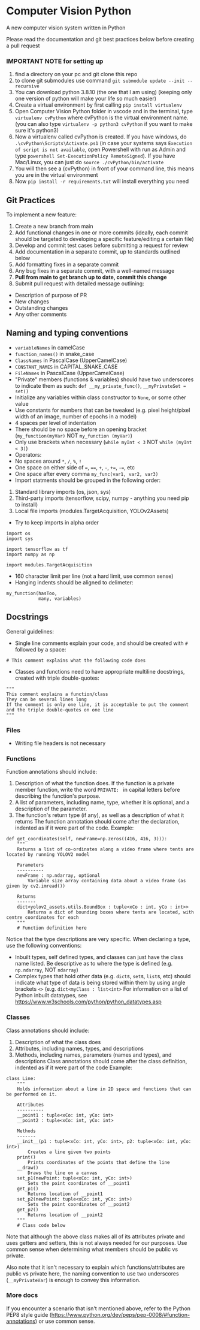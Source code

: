 # Computer Vision Python

A new computer vision system written in Python

Please read the documentation and git best practices below before creating a pull request

### IMPORTANT NOTE for setting up
1. find a directory on your pc and git clone this repo
2. to clone git submodules use command `git submodule update --init --recursive`
3. You can download python 3.8.10 (the one that I am using) (keeping only one version of python will make your life so much easier)
4. Create a virtual environment by first calling `pip install virtualenv`
5. Open Computer Vision Python folder in vscode and in the terminal, type `virtualenv cvPython` where cvPython is the virtual environment name. (you can also type `virtualenv -p python3 cvPython` if you want to make sure it's python3)
6. Now a virtualenv called cvPython is created. If you have windows, do `.\cvPython\Scripts\Activate.ps1` (in case your systems says `Execution of script is not available`, open Powershell with run as Admin and type `powershell Set-ExecutionPolicy RemoteSigned`). If you have Mac/Linux, you can just do `source ./cvPython/bin/activate`
7. You will then see a (cvPython) in front of your command line, this means you are in the virtual environment
8. Now `pip install -r requirements.txt` will install everything you need


## Git Practices
To implement a new feature:
1. Create a new branch from main
2. Add functional changes in one or more commits (ideally, each commit should be targeted to developing a specific feature/editing a certain file)
3. Develop and commit test cases before submitting a request for review
4. Add documentation in a separate commit, up to standards outlined below
5. Add formatting fixes in a separate commit
6. Any bug fixes in a separate commit, with a well-named message
7. **Pull from main to get branch up to date, commit this change**
8. Submit pull request with detailed message outlining:
  * Description of purpose of PR
  * New changes
  * Outstanding changes
  * Any other comments

## Naming and typing conventions
* `variableNames` in camelCase
* `function_names()` in snake_case
* `ClassNames` in PascalCase (UpperCamelCase)
* `CONSTANT_NAMES` in CAPITAL_SNAKE_CASE
* `FileNames` in PascalCase (UpperCamelCase)
* "Private" members (functions & variables) should have two underscores to indicate them as such: `def __my_private_func()`, `__myPrivateSet = set()`
* Initialize any variables within class constructor to `None`, or some other value
* Use constants for numbers that can be tweaked (e.g. pixel height/pixel width of an image, number of epochs in a model)
* 4 spaces per level of indentation
* There should be no space before an opening bracket (`my_function(myVar)` NOT `my_function (myVar)`)
* Only use brackets when necessary (`while myInt < 3` NOT `while (myInt < 3)`)
* Operators:
* No spaces around `*`, `/`, `%`, `!`
* One space on either side of `=`, `==`, `+`, `-`, `+=`, `-=`, etc
* One space after every comma `my_func(var1, var2, var3)`
* Import statments should be grouped in the following order:
1. Standard library imports (os, json, sys)
2. Third-party imports (tensorflow, scipy, numpy - anything you need pip to install)
3. Local file imports (modules.TargetAcquisition, YOLOv2Assets)
* Try to keep imports in alpha order
```
import os
import sys

import tensorflow as tf
import numpy as np

import modules.TargetAcquisition
```
* 160 character limit per line (not a hard limit, use common sense)
* Hanging indents should be aligned to delimeter:
```
my_function(hasToo,
            many, variables)
```

## Docstrings
General guidelines:
* Single line comments explain your code, and should be created with `#` followed by a space:
```
# This comment explains what the following code does
```
* Classes and functions need to have appropriate multiline docstrings, created with triple double-quotes:
```
"""
This comment explains a function/class
They can be several lines long
If the comment is only one line, it is acceptable to put the comment and the triple double-quotes on one line
"""
```

### Files
* Writing file headers is not necessary

### Functions
Function annotations should include:
1. Description of what the function does. If the function is a private member function, write the word `PRIVATE: ` in capital letters before describing the function's purpose.
2. A list of parameters, including name, type, whether it is optional, and a description of the parameter.
3. The function's return type (if any), as well as a description of what it returns
The function annotation should come after the declaration, indented as if it were part of the code.
Example:
```
def get_coordinates(self, newFrame=np.zeros((416, 416, 3))):
    """
    Returns a list of co-ordinates along a video frame where tents are located by running YOLOV2 model
    
    Parameters
    ----------
    newFrame : np.ndarray, optional
        Variable size array containing data about a video frame (as given by cv2.imread())

    Returns
    -------
    dict<yolov2_assets.utils.BoundBox : tuple<xCo : int, yCo : int>>
        Returns a dict of bounding boxes where tents are located, with centre coordinates for each
    """
    # Function definition here
```
Notice that the type descriptions are very specific. When declaring a type, use the following conventions:
* Inbuilt types, self defined types, and classes can just have the class name listed. Be descriptive as to where the type is defined (e.g. `np.ndarray`, NOT `ndarray`)
* Complex types that hold other data (e.g. `dict`s, `set`s, `list`s, etc) should indicate what type of data is being stored within them by using angle brackets `<>` (e.g. `dict<myClass : list<int>`
For information on a list of Python inbuilt datatypes, see https://www.w3schools.com/python/python_datatypes.asp

### Classes
Class annotations should include:
1. Description of what the class does
2. Attributes, including names, types, and descriptions
3. Methods, including names, parameters (names and types), and descriptions
Class annotations should come after the class definition, indented as if it were part of the code
Example:
```
class Line:
    """
    Holds information about a line in 2D space and functions that can be performed on it.
    
    Attributes
    ----------
    __point1 : tuple<xCo: int, yCo: int>
    __point2 : tuple<xCo: int, yCo: int>
    
    Methods
    -------
    __init__(p1 : tuple<xCo: int, yCo: int>, p2: tuple<xCo: int, yCo: int>)
        Creates a line given two points
    print()
        Prints coordinates of the points that define the line
    __draw()
        Draws the line on a canvas
    set_p1(newPoint: tuple<xCo: int, yCo: int>)
        Sets the point coordinates of __point1
    get_p1()
        Returns location of __point1
    set_p2(newPoint: tuple<xCo: int, yCo: int>)
        Sets the point coordinates of __point2
    get_p2()
        Returns location of __point2
    """
    # Class code below
```
Note that although the above class makes all of its attributes private and uses getters and setters, this is not always needed for our purposes. Use common sense when determining what members should be public vs private.

Also note that it isn't necessary to explain which functions/attributes are public vs private here, the naming convention to use two underscores (`__myPrivateVar`) is enough to convey this information.

### More docs
If you encounter a scenario that isn't mentioned above, refer to the Python PEP8 style guide (https://www.python.org/dev/peps/pep-0008/#function-annotations) or use common sense.

